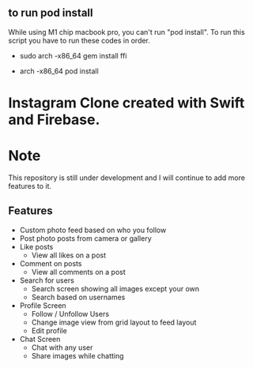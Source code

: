 
## to run pod install
While using M1 chip macbook pro, you can't run "pod install". To run this script you have to run these codes in order.

- sudo arch -x86_64 gem install ffi

- arch -x86_64 pod install



# Instagram Clone created with Swift and Firebase.

# Note
This repository is still under development and I will continue to add more features to it.

## Features
- Custom photo feed based on who you follow
- Post photo posts from camera or gallery
- Like posts
  - View all likes on a post
- Comment on posts
  - View all comments on a post
- Search for users
  - Search screen showing all images except your own
  - Search based on usernames
- Profile Screen
  - Follow / Unfollow Users
  - Change image view from grid layout to feed layout
  - Edit profile
- Chat Screen
  - Chat with any user
  - Share images while chatting
